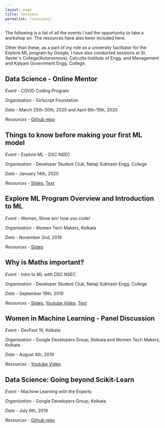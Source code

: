 ```yaml
---
layout: page
title: Sessions
permalink: /sessions/
---
```


The following is a list of all the events I had the opportunity to take a workshop on. The resources have also been included here. 

Other than these, as a part of my role as a university facilitator for the Explore ML program by Google, I have also conducted sessions at St. Xavier's College(Autonomous), Calcutta Institute of Engg. and Management and Kalyani Government Engg. College.

## Data Science - Online Mentor

*Event* - COVID Coding Program

*Organisation* - Girlscript Foundation

*Date* - March 25th-30th, 2020 and April 6th-15th, 2020

*Resources* - [Github repo](https://github.com/Anpr1211/Talks-and-Sessions/tree/master/Covid_Coding_Program)

## Things to know before making your first ML model

*Event* - Explore ML - DSC NSEC

*Organisation* - Developer Student Club, Netaji Subhash Engg. College 

*Date* - January 14th, 2020 

*Resources* - [Slides](https://docs.google.com/presentation/d/1rq4UxPukZpS6bSuWAAEJeFG_Q3GkqwiomgoVDlyVJV8/edit?usp=sharing), [Text](https://towardsdatascience.com/things-to-know-before-you-make-your-1st-ml-model-5ce48c9657f)

## Explore ML Program Overview and Introduction to ML

*Event* - Women, Show em' how you code! 

*Organisation* - Women Tech Makers, Kolkata

*Date* - November 2nd, 2019

*Resources* - [Slides](https://docs.google.com/presentation/d/1B8NLIbPvI-l0nI8mvtEuD-PMXXWJ1RJq74ZltzxQ9Ic/edit?usp=sharing)

## Why is Maths important?

*Event* - Intro to ML with DSC NSEC 

*Organisation* - Developer Student Club, Netaji Subhash Engg. College 

*Date* - September 19th, 2019 

*Resources* - [Slides](https://docs.google.com/presentation/d/1rPyz-QzRCjk8oBevl0hGqRmoPKNh-ABGGagUif0wsDU/edit?usp=sharing), [Youtube Video](https://www.youtube.com/watch?v=GXqWWj45Otc&feature=youtu.be), [Text](https://docs.google.com/document/d/1h0pJ8g9YXC_f8uXyYkDirAnSv_tMtyAtVrGOthlk0Gw/edit?usp=sharing)

## Women in Machine Learning - Panel Discussion

*Event* - DevFest 19, Kolkata 

*Organisation* - Google Developers Group, Kolkata and Women Tech Makers, Kolkata

*Date* - August 4th, 2019 

*Resources* - [Youtube Video](https://www.youtube.com/watch?v=-nzRQWvQ9XA&feature=youtu.be)

## Data Science: Going beyond Scikit-Learn

*Event* - Machine Learning with the Experts 

*Organisation* - Google Developers Group, Kolkata

*Date* - July 6th, 2019 

*Resources* - [Github repo](https://github.com/Anpr1211/EDA---Demo)



